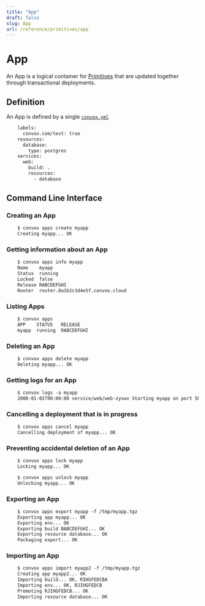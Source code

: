 ```yaml
---
title: "App"
draft: false
slug: App
url: /reference/primitives/app
---
```

# App

An App is a logical container for [Primitives](/reference/primitives) that are updated together through transactional deployments.

## Definition

An App is defined by a single [`convox.yml`](/configuration/convox-yml)
```html
    labels:
      convox.com/test: true
    resources:
      database:
        type: postgres
    services:
      web:
        build: .
        resources:
          - database
```
## Command Line Interface

### Creating an App
```html
    $ convox apps create myapp
    Creating myapp... OK
```
### Getting information about an App
```html
    $ convox apps info myapp
    Name    myapp
    Status  running
    Locked  false
    Release RABCDEFGHI
    Router  router.0a1b2c3d4e5f.convox.cloud
```
### Listing Apps
```html
    $ convox apps
    APP    STATUS   RELEASE
    myapp  running  RABCDEFGHI
```
### Deleting an App
```html
    $ convox apps delete myapp
    Deleting myapp... OK
```
### Getting logs for an App
```html
    $ convox logs -a myapp
    2000-01-01T00:00:00 service/web/web-zyxwv Starting myapp on port 5000
```
### Cancelling a deployment that is in progress
```html
    $ convox apps cancel myapp
    Cancelling deployment of myapp... OK
```
### Preventing accidental deletion of an App
```html
    $ convox apps lock myapp
    Locking myapp... OK

    $ convox apps unlock myapp
    Unlocking myapp... OK
```
### Exporting an App
```html
    $ convox apps export myapp -f /tmp/myapp.tgz
    Exporting app myapp... OK
    Exporting env... OK
    Exporting build BABCDEFGHI... OK
    Exporting resource database... OK
    Packaging export... OK
```
### Importing an App
```html
    $ convox apps import myapp2 -f /tmp/myapp.tgz
    Creating app myapp2... OK
    Importing build... OK, RIHGFEDCBA
    Importing env... OK, RJIHGFEDCB
    Promoting RJIHGFEDCB... OK
    Importing resource database... OK
```